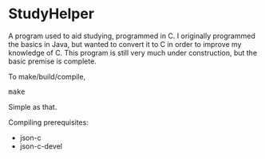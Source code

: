 StudyHelper
===========

A program used to aid studying, programmed in C.  I originally programmed the basics in Java, but wanted to convert it to C in order to improve my knowledge of C.  This program is still very much under construction, but the basic premise is complete.

To make/build/compile,

<pre>
make
</pre>

Simple as that.

Compiling prerequisites:
- json-c
- json-c-devel
